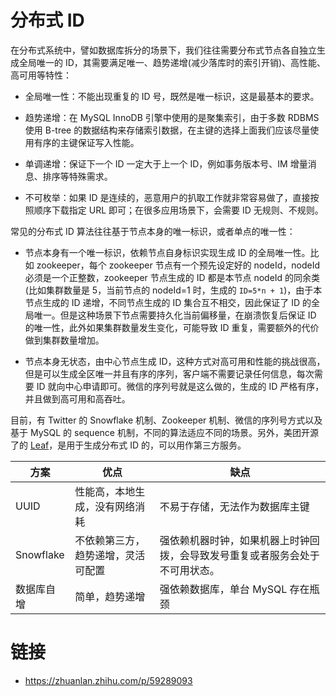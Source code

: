 # 分布式 ID

在分布式系统中，譬如数据库拆分的场景下，我们往往需要分布式节点各自独立生成全局唯一的 ID，其需要满足唯一、趋势递增(减少落库时的索引开销)、高性能、高可用等特性：

- 全局唯一性：不能出现重复的 ID 号，既然是唯一标识，这是最基本的要求。

- 趋势递增：在 MySQL InnoDB 引擎中使用的是聚集索引，由于多数 RDBMS 使用 B-tree 的数据结构来存储索引数据，在主键的选择上面我们应该尽量使用有序的主键保证写入性能。

- 单调递增：保证下一个 ID 一定大于上一个 ID，例如事务版本号、IM 增量消息、排序等特殊需求。

- 不可枚举：如果 ID 是连续的，恶意用户的扒取工作就非常容易做了，直接按照顺序下载指定 URL 即可；在很多应用场景下，会需要 ID 无规则、不规则。

常见的分布式 ID 算法往往基于节点本身的唯一标识，或者单点的唯一性：

- 节点本身有一个唯一标识，依赖节点自身标识实现生成 ID 的全局唯一性。比如 zookeeper，每个 zookeeper 节点有一个预先设定好的 nodeId，nodeId 必须是一个正整数，zookeeper 节点生成的 ID 都是本节点 nodeId 的同余类(比如集群数量是 5，当前节点的 nodeId=1 时，生成的 `ID=5*n + 1`)，由于本节点生成的 ID 递增，不同节点生成的 ID 集合互不相交，因此保证了 ID 的全局唯一。但是这种场景下节点需要持久化当前偏移量，在崩溃恢复后保证 ID 的唯一性，此外如果集群数量发生变化，可能导致 ID 重复，需要额外的代价做到集群数量增加。

- 节点本身无状态，由中心节点生成 ID，这种方式对高可用和性能的挑战很高，但是可以生成全区唯一并且有序的序列，客户端不需要记录任何信息，每次需要 ID 就向中心申请即可。微信的序列号就是这么做的，生成的 ID 严格有序，并且做到高可用和高吞吐。

目前，有 Twitter 的 Snowflake 机制、Zookeeper 机制、微信的序列号方式以及基于 MySQL 的 sequence 机制，不同的算法适应不同的场景。另外，美团开源了的 [Leaf](https://github.com/Meituan-Dianping/Leaf)，是用于生成分布式 ID 的，可以用作第三方服务。

| 方案       | 优点                               | 缺点                                                                         |
| ---------- | ---------------------------------- | ---------------------------------------------------------------------------- |
| UUID       | 性能高，本地生成，没有网络消耗     | 不易于存储，无法作为数据库主键                                               |
| Snowflake  | 不依赖第三方，趋势递增，灵活可配置 | 强依赖机器时钟，如果机器上时钟回拨，会导致发号重复或者服务会处于不可用状态。 |
| 数据库自增 | 简单，趋势递增                     | 强依赖数据库，单台 MySQL 存在瓶颈                                            |

# 链接

- https://zhuanlan.zhihu.com/p/59289093